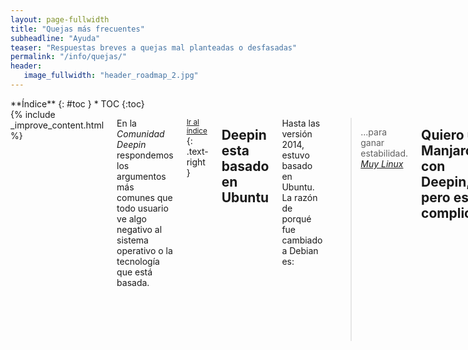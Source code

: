 ```yaml
---
layout: page-fullwidth
title: "Quejas más frecuentes"
subheadline: "Ayuda"
teaser: "Respuestas breves a quejas mal planteadas o desfasadas"
permalink: "/info/quejas/"
header:
   image_fullwidth: "header_roadmap_2.jpg"
---
```

<div class="row">
<div class="medium-4 medium-push-8 columns" markdown="1">
<div class="panel radius" markdown="1">
**Índice**
{: #toc }
*  TOC
{:toc}
</div>
</div><!-- /.medium-4.columns -->

<div class="medium-8 medium-pull-4 columns" markdown="1">
{% include _improve_content.html %}

En la *Comunidad Deepin* respondemos los argumentos más comunes que todo usuario ve algo negativo al sistema operativo o la tecnología que está basada.

<small markdown="1">[Ir al índice](#toc)</small>
{: .text-right }

## Deepin esta basado en Ubuntu

Hasta las versión 2014, estuvo basado en Ubuntu. La razón de porqué fue cambiado a Debian es:

> ...para ganar estabilidad.
<cite>[Muy Linux](http://www.muylinux.com/2015/12/31/deepin-15/)</cite>

## Quiero usar Manjaro con Deepin, pero es complicado

Pueds instalar con la versión Manjaro Deepin, hecha por la comunidad. [Detalles en vídeo](https://www.youtube.com/watch?v=jufTUvAOf8k).

<img class="t60" src="{{ site.urlimg }}header_homepage_13.jpg" alt="">

## Deepin no trae juegos propios

Echa un vistazo en [Juegos para Deepin]({{ site.url }}/games/). Lo puedes conseguir en la Deepin Store o Steam.

## La terminal es muy complicada, solo saben los hackers

Es falso, la terminal es el equivalente al "Símbolo de sistema" en Windows. Puedes ejecutar aplcaciones con solo escribir en lugar de acceder a menúes, botones y listas. Por ejemplo, para la ayuda está:

{% include alert terminal='help' %}

## Hacer una limpieza en Deepin es complicada

Sabemos que existen aplicaciones como CCleaner. En este caso tienes a [BleachBit]({{ site.url }}/apps/bleachbit/) disponible en Deepin Store.

## Recuperar a estado de fábrica es larguísimo

Intenta usar [Resetter]({{ site.url }}/apps/resetter/).

## Gimp no es mejor que Photoshop

Hasta que Adobe se dedique a explorar otras formas, puedes usar la versión web de Photoshop o usar su versión para Android [Photoshop Fix](https://play.google.com/store/apps/details?id=com.adobe.adobephotoshopfix), requiere [Genymotion]({{ site.url }}/apps/genymotion/).

[Gimp]({{ site.url }}/apps/gimp/), disponible en Deepin Store, tiene funcionalidades interesantes.

## El manual se siente incompleto

Por su puesto, y seguimos creciendo gracias a los comentarios.

No olvides que estamos en [en Github](https://github.com/comunidad-deepin/comunidad-deepin.github.io).

{% include _improve_content.html %}

</div><!-- /.medium-8.columns -->
</div><!-- /.row -->
